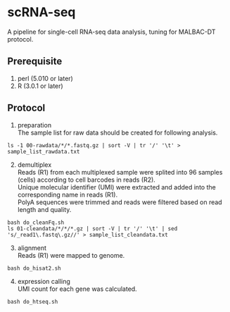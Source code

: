 # scRNA-seq
A pipeline for single-cell RNA-seq data analysis, tuning for MALBAC-DT protocol.

## Prerequisite
1. perl (5.010 or later)  
2. R (3.0.1 or later)  

## Protocol
1. preparation  
The sample list for raw data should be created for following analysis.
```
ls -1 00-rawdata/*/*.fastq.gz | sort -V | tr '/' '\t' > sample_list_rawdata.txt
```
2. demultiplex  
Reads (R1) from each multiplexed sample were splited into 96 samples (cells) according to cell barcodes in reads (R2).  
Unique molecular identifier (UMI) were extracted and added into the corresponding name in reads (R1).  
PolyA sequences were trimmed and reads were filtered based on read length and quality.  
```
bash do_cleanFq.sh
ls 01-cleandata/*/*/*.gz | sort -V | tr '/' '\t' | sed 's/_read1\.fastq\.gz//' > sample_list_cleandata.txt
```
3. alignment  
Reads (R1) were mapped to genome.
```
bash do_hisat2.sh
```
4. expression calling  
UMI count for each gene was calculated.
```
bash do_htseq.sh
```
